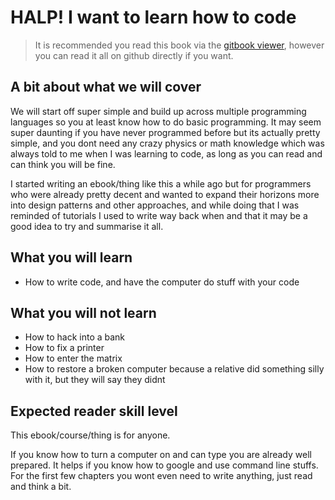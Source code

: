 # HALP! I want to learn how to code

> It is recommended you read this book via the [gitbook viewer](https://grofit.gitbook.io/halp-i-want-to-learn-how-to-code), however you can read it all on github directly if you want.

## A bit about what we will cover
We will start off super simple and build up across multiple programming languages so you at least know how to do basic programming. It may seem super daunting if you have never programmed before but its actually pretty simple, and you dont need any crazy physics or math knowledge which was always told to me when I was learning to code, as long as you can read and can think you will be fine.

I started writing an ebook/thing like this a while ago but for programmers who were already pretty decent and wanted to expand their horizons more into design patterns and other approaches, and while doing that I was reminded of tutorials I used to write way back when and that it may be a good idea to try and summarise it all.

## What you will learn
- How to write code, and have the computer do stuff with your code

## What you will not learn
- How to hack into a bank
- How to fix a printer
- How to enter the matrix
- How to restore a broken computer because a relative did something silly with it, but they will say they didnt

## Expected reader skill level
This ebook/course/thing is for anyone.

If you know how to turn a computer on and can type you are already well prepared. It helps if you know how to google and use command line stuffs. For the first few chapters you wont even need to write anything, just read and think a bit.